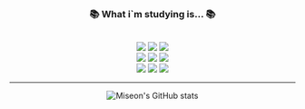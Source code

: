 <h3 align="center"><b>📚 What i`m studying is... 📚</b></h3></br>
<div align=center>
  <img src="https://img.shields.io/badge/C++-00599C?style=flat-square&logo=c%2B%2B&logoColor=white"/> 
  <img src="https://img.shields.io/badge/Java-007396?style=flat-square&logo=Java&logoColor=white"/> 
  <img src="https://img.shields.io/badge/Python-3776AB?style=flat-square&logo=Python&logoColor=white"/> 
  <br>
  <img src="https://img.shields.io/badge/JavaScript-F7DF1E?style=flat-square&logo=JavaScript&logoColor=black"/> 
  <img src="https://img.shields.io/badge/HTML5-E34F26?style=flat-square&logo=HTML5&logoColor=white"/> 
  <img src="https://img.shields.io/badge/CSS3-1572B6?style=flat-square&logo=CSS3&logoColor=white"/> 
  <br>
  <img src="https://img.shields.io/badge/Linux-FCC624?style=flat-square&logo=Linux&logoColor=black"/> 
  <img src="https://img.shields.io/badge/GCP-4285F4?style=flat-square&logo=Google Cloud&logoColor=white"/> 
  <img src="https://img.shields.io/badge/AWS-232F3E?style=flat-square&logo=Amazon AWS&logoColor=white"/> 

  ---

  ![Miseon's GitHub stats](https://github-readme-stats.vercel.app/api?username=limmiseon&show_icons=true&theme=vue)
</div>
